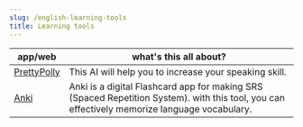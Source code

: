```yaml
---
slug: /english-learning-tools
title: Learning tools
---
```


| app/web | what's this all about? |
|---------|------------------------|
| [PrettyPolly](https://www.prettypolly.app/)| This AI will help you to increase your speaking skill. |
| [Anki](https://apps.ankiweb.net/) | Anki is a digital Flashcard app for making SRS (Spaced Repetition System). with this tool, you can effectively memorize language vocabulary. |